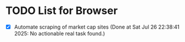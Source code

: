 # TODO List for Browser

- [x] Automate scraping of market cap sites  (Done at Sat Jul 26 22:38:41 2025: No actionable real task found.)
